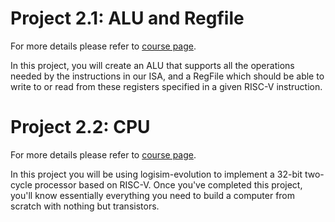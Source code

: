 # Project 2.1: ALU and Regfile

For more details please refer to [course page](https://robotics.shanghaitech.edu.cn/courses/ca/22s/projects/2.1/).

In this project, you will create an ALU that supports all the operations needed by the instructions in our ISA, and a RegFile which should be able to write to or read from these registers specified in a given RISC-V instruction. 

# Project 2.2: CPU

For more details please refer to [course page](https://robotics.shanghaitech.edu.cn/courses/ca/22s/projects/2.2/).

In this project you will be using logisim-evolution to implement a 32-bit two-cycle processor based on RISC-V. Once you've completed this project, you'll know essentially everything you need to build a computer from scratch with nothing but transistors.
